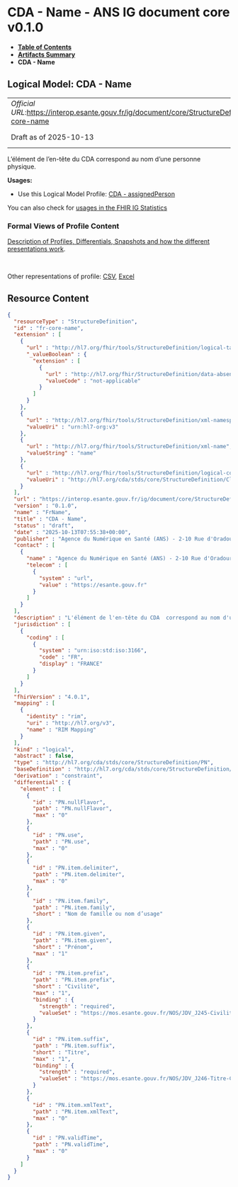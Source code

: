 # CDA - Name - ANS IG document core v0.1.0

* [**Table of Contents**](toc.md)
* [**Artifacts Summary**](artifacts.md)
* **CDA - Name**

## Logical Model: CDA - Name 

| | |
| :--- | :--- |
| *Official URL*:https://interop.esante.gouv.fr/ig/document/core/StructureDefinition/fr-core-name | *Version*:0.1.0 |
| Draft as of 2025-10-13 | *Computable Name*:FrName |

 
L’élément de l’en-tête du CDA correspond au nom d’une personne physique. 

**Usages:**

* Use this Logical Model Profile: [CDA - assignedPerson](StructureDefinition-fr-core-person.md)

You can also check for [usages in the FHIR IG Statistics](https://packages2.fhir.org/xig/ans.document.fr.core|current/StructureDefinition/fr-core-name)

### Formal Views of Profile Content

 [Description of Profiles, Differentials, Snapshots and how the different presentations work](http://build.fhir.org/ig/FHIR/ig-guidance/readingIgs.html#structure-definitions). 

 

Other representations of profile: [CSV](StructureDefinition-fr-core-name.csv), [Excel](StructureDefinition-fr-core-name.xlsx) 



## Resource Content

```json
{
  "resourceType" : "StructureDefinition",
  "id" : "fr-core-name",
  "extension" : [
    {
      "url" : "http://hl7.org/fhir/tools/StructureDefinition/logical-target",
      "_valueBoolean" : {
        "extension" : [
          {
            "url" : "http://hl7.org/fhir/StructureDefinition/data-absent-reason",
            "valueCode" : "not-applicable"
          }
        ]
      }
    },
    {
      "url" : "http://hl7.org/fhir/tools/StructureDefinition/xml-namespace",
      "valueUri" : "urn:hl7-org:v3"
    },
    {
      "url" : "http://hl7.org/fhir/tools/StructureDefinition/xml-name",
      "valueString" : "name"
    },
    {
      "url" : "http://hl7.org/fhir/tools/StructureDefinition/logical-container",
      "valueUri" : "http://hl7.org/cda/stds/core/StructureDefinition/ClinicalDocument"
    }
  ],
  "url" : "https://interop.esante.gouv.fr/ig/document/core/StructureDefinition/fr-core-name",
  "version" : "0.1.0",
  "name" : "FrName",
  "title" : "CDA - Name",
  "status" : "draft",
  "date" : "2025-10-13T07:55:38+00:00",
  "publisher" : "Agence du Numérique en Santé (ANS) - 2-10 Rue d'Oradour-sur-Glane, 75015 Paris",
  "contact" : [
    {
      "name" : "Agence du Numérique en Santé (ANS) - 2-10 Rue d'Oradour-sur-Glane, 75015 Paris",
      "telecom" : [
        {
          "system" : "url",
          "value" : "https://esante.gouv.fr"
        }
      ]
    }
  ],
  "description" : "L'élément de l'en-tête du CDA  correspond au nom d'une personne physique.",
  "jurisdiction" : [
    {
      "coding" : [
        {
          "system" : "urn:iso:std:iso:3166",
          "code" : "FR",
          "display" : "FRANCE"
        }
      ]
    }
  ],
  "fhirVersion" : "4.0.1",
  "mapping" : [
    {
      "identity" : "rim",
      "uri" : "http://hl7.org/v3",
      "name" : "RIM Mapping"
    }
  ],
  "kind" : "logical",
  "abstract" : false,
  "type" : "http://hl7.org/cda/stds/core/StructureDefinition/PN",
  "baseDefinition" : "http://hl7.org/cda/stds/core/StructureDefinition/PN",
  "derivation" : "constraint",
  "differential" : {
    "element" : [
      {
        "id" : "PN.nullFlavor",
        "path" : "PN.nullFlavor",
        "max" : "0"
      },
      {
        "id" : "PN.use",
        "path" : "PN.use",
        "max" : "0"
      },
      {
        "id" : "PN.item.delimiter",
        "path" : "PN.item.delimiter",
        "max" : "0"
      },
      {
        "id" : "PN.item.family",
        "path" : "PN.item.family",
        "short" : "Nom de famille ou nom d’usage"
      },
      {
        "id" : "PN.item.given",
        "path" : "PN.item.given",
        "short" : "Prénom",
        "max" : "1"
      },
      {
        "id" : "PN.item.prefix",
        "path" : "PN.item.prefix",
        "short" : "Civilité",
        "max" : "1",
        "binding" : {
          "strength" : "required",
          "valueSet" : "https://mos.esante.gouv.fr/NOS/JDV_J245-Civilite-CISIS/FHIR/JDV-J245-Civilite-CISIS"
        }
      },
      {
        "id" : "PN.item.suffix",
        "path" : "PN.item.suffix",
        "short" : "Titre",
        "max" : "1",
        "binding" : {
          "strength" : "required",
          "valueSet" : "https://mos.esante.gouv.fr/NOS/JDV_J246-Titre-CISIS/FHIR/JDV-J246-Titre-CISIS"
        }
      },
      {
        "id" : "PN.item.xmlText",
        "path" : "PN.item.xmlText",
        "max" : "0"
      },
      {
        "id" : "PN.validTime",
        "path" : "PN.validTime",
        "max" : "0"
      }
    ]
  }
}

```
